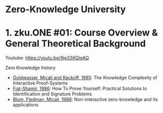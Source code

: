 # Zero-Knowledge University

# 1. zku.ONE #01: Course Overview & General Theoretical Background
Youtube: https://youtu.be/9je336QIqAQ

Zero Knowledge history
- [Goldwasser, Micali and Rackoff, 1985](https://citeseerx.ist.psu.edu/viewdoc/download?doi=10.1.1.419.8132&rep=rep1&type=pdf): The Knowledge Complexity of Interactive Proof-Systems 
- [Fiat-Shamir, 1986](https://link.springer.com/chapter/10.1007/3-540-47721-7_12): How To Prove Yourself: Practical Solutions to Identification and Signature Problems
- [Blum, Fledman, Micali, 1988](https://dl.acm.org/doi/10.1145/62212.62222): Non-interactive zero-knowledge and its applications

